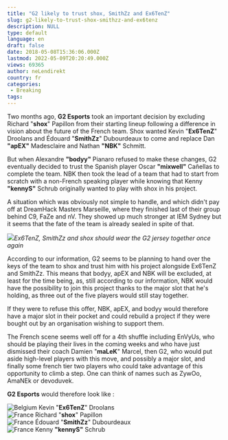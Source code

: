```yaml
---
title: "G2 likely to trust shox, SmithZz and Ex6TenZ"
slug: g2-likely-to-trust-shox-smithzz-and-ex6tenz
description: NULL
type: default
language: en
draft: false
date: 2018-05-08T15:36:06.000Z
lastmod: 2022-05-09T20:20:49.000Z
views: 69365
author: neLendirekt
country: fr
categories:
 - Breaking
tags:
---
```

Two months ago, **G2 Esports** took an important decision by excluding Richard "**shox**" Papillon from their starting lineup following a difference in vision about the future of the French team. Shox wanted Kevin "**Ex6TenZ**" Droolans and Édouard "**SmithZz**" Dubourdeaux to come and replace Dan **"apEX"** Madesclaire and Nathan **"NBK"** Schmitt.

But when Alexandre **"bodyy"** Pianaro refused to make these changes, G2 eventually decided to trust the Spanish player Oscar **"mixwell"** Cañellas to complete the team. NBK then took the lead of a team that had to start from scratch with a non-French speaking player while knowing that Kenny **"kennyS"** Schrub originally wanted to play with shox in his project.

A situation which was obviously not simple to handle, and which didn't pay off at DreamHack Masters Marseille, where they finished last of their group behind C9, FaZe and nV. They showed up much stronger at IEM Sydney but it seems that the fate of the team is already sealed in spite of that.

![](https://flickshot-ue.s3.eu-west-2.amazonaws.com/flickshot/article/5ac2d6b527523/images/4AdXakY4bbMi9iVLkqiRaXIpRxVYLBsEy9Ng6FGS.jpeg)_Ex6TenZ, SmithZz and shox should wear the G2 jersey together once again_

According to our information, G2 seems to be planning to hand over the keys of the team to shox and trust him with his project alongside Ex6TenZ and SmithZz. This means that bodyy, apEX and NBK will be excluded, at least for the time being, as, still according to our information, NBK would have the possibility to join this project thanks to the major slot that he's holding, as three out of the five players would still stay together.

If they were to refuse this offer, NBK, apEX, and bodyy would therefore have a major slot in their pocket and could rebuild a project if they were bought out by an organisation wishing to support them.

The French scene seems well off for a 4th shuffle including EnVyUs, who should be playing their lives in the coming weeks and who have just dismissed their coach Damien "**maLeK**" Marcel, then G2, who would put aside high-level players with this move, and possibly a major slot, and finally some french tier two players who could take advantage of this opportunity to climb a step. One can think of names such as ZywOo, AmaNEk or devoduvek.

**G2 Esports** would therefore look like :

![Belgium](/images/countries/be.svg)⁠ ⁠Kevin "**Ex6TenZ**" Droolans  
![France](/images/countries/fr.svg)⁠ Richard "**shox**" Papillon  
![France](/images/countries/fr.svg)⁠ Édouard "**SmithZz**" Dubourdeaux  
![France](/images/countries/fr.svg)⁠ Kenny **"kennyS"** Schrub
